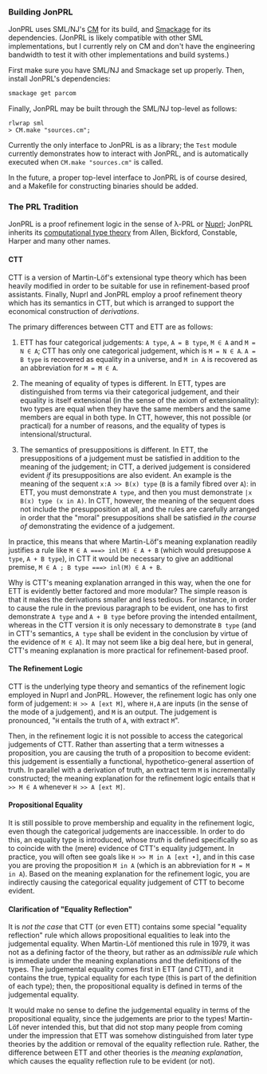 ### Building JonPRL

JonPRL uses SML/NJ's [CM](http://www.smlnj.org/doc/CM/) for its build, and
[Smackage](https://github.com/standardml/smackage) for its dependencies.
(JonPRL is likely compatible with other SML implementations, but I currently
rely on CM and don't have the engineering bandwidth to test it with other
implementations and build systems.)

First make sure you have SML/NJ and Smackage set up properly. Then, install
JonPRL's dependencies:

```sh
smackage get parcom
```

Finally, JonPRL may be built through the SML/NJ top-level as follows:

```
rlwrap sml
> CM.make "sources.cm";
```

Currently the only interface to JonPRL is as a library; the `Test` module
currently demonstrates how to interact with JonPRL, and is automatically
executed when `CM.make "sources.cm"` is called.

In the future, a proper top-level interface to JonPRL is of course desired, and
a Makefile for constructing binaries should be added.


### The PRL Tradition

JonPRL is a proof refinement logic in the sense of λ-PRL or
[Nuprl](http://www.nuprl.org); JonPRL inherits its [computational type
theory](http://www.sciencedirect.com/science/article/pii/S1570868305000704)
from Allen, Bickford, Constable, Harper and many other names.


#### CTT

CTT is a version of Martin-Löf's extensional type theory which has been heavily
modified in order to be suitable for use in refinement-based proof assistants.
Finally, Nuprl and JonPRL employ a proof refinement theory which has its
semantics in CTT, but which is arranged to support the economical construction
of *derivations*.

The primary differences between CTT and ETT are as follows:

1. ETT has four categorical judgements: `A type`, `A = B type`, `M ∈ A` and
`M = N ∈ A`; CTT has only one categorical judgement, which is `M = N ∈ A`.
`A = B type` is recovered as equality in a universe, and `M in A` is recovered as
an abbreviation for `M = M ∈ A`.

2. The meaning of equality of types is different. In ETT, types are
distinguished from terms via their categorical judgement, and their equality
is itself extensional (in the sense of the axiom of extensionality): two types
are equal when they have the same members and the same members are equal in
both type. In CTT, however, this not possible (or practical) for a number of
reasons, and the equality of types is intensional/structural.

3. The semantics of presuppositions is different. In ETT, the presuppositions
of a judgement must be satisfied in addition to the meaning of the
judgement; in CTT, a derived judgement is considered evident *if* its
presuppositions are also evident. An example is the meaning of the sequent
`x:A >> B(x) type` (`B` is a family fibred over `A`): in ETT, you must
demonstrate `A type`, and then you must demonstrate `|x B(x) type (x in A)`. In
CTT, however, the meaning of the sequent does not include the presupposition at
all, and the rules are carefully arranged in order that the "moral"
presuppositions shall be satisfied *in the course of* demonstrating the
evidence of a judgement.

In practice, this means that where Martin-Löf's meaning explanation readily
justifies a rule like `M ∈ A ===> inl(M) ∈ A + B` (which would presuppose `A
type`, `A + B type`), in CTT it would be necessary to give an additional
premise, `M ∈ A ; B type ===> inl(M) ∈ A + B`.

Why is CTT's meaning explanation arranged in this way, when the one for ETT is
evidently better factored and more modular? The simple reason is that it makes
the derivations smaller and less tedious. For instance, in order to cause the
rule in the previous paragraph to be evident, one has to first demonstrate `A
type` and `A + B type` before proving the intended entailment, whereas in the
CTT version it is only necessary to demonstrate `B type` (and in CTT's
semantics, `A type` shall be evident in the conclusion by virtue of the
evidence of `M ∈ A`). It may not seem like a big deal here, but in general,
CTT's meaning explanation is more practical for refinement-based proof.


#### The Refinement Logic

CTT is the underlying type theory and semantics of the refinement logic
employed in Nuprl and JonPRL. However, the refinement logic has only one form
of judgement: `H >> A [ext M]`, where `H,A` are inputs (in the sense of the
mode of a judgement), and `M` is an output. The judgement is pronounced, "`H`
entails the truth of `A`, with extract `M`".

Then, in the refinement logic it is not possible to access the categorical
judgements of CTT. Rather than asserting that a term witnesses a proposition,
you are causing the truth of a proposition to become evident: this judgement is
essentially a functional, hypothetico-general assertion of truth. In parallel
with a derivation of truth, an extract term `M` is incrementally constructed;
the meaning explanation for the refinement logic entails that `H >> M ∈ A`
whenever `H >> A [ext M]`.

#### Propositional Equality

It is still possible to prove membership and equality in the refinement logic,
even though the categorical judgements are inaccessible. In order to do this,
an equality type is introduced, whose *truth* is defined specifically so as to
coincide with the (mere) evidence of CTT's equality judgement. In practice, you
will often see goals like `H >> M in A [ext •]`, and in this case you are
proving the proposition `M in A` (which is an abbreviation for `M = M in A`).
Based on the meaning explanation for the refinement logic, you are indirectly
causing the categorical equality judgement of CTT to become evident.


#### Clarification of "Equality Reflection"

It is *not the case* that CTT (or even ETT) contains some special "equality
reflection" rule which allows propositional equalities to leak into the
judgemental equality. When Martin-Löf mentioned this rule in 1979, it was not
as a defining factor of the theory, but rather as an *admissible rule* which is
immediate under the meaning explanations and the definitions of the types. The
judgemental equality comes first in ETT (and CTT), and it contains the true,
typical equality for each type (this is part of the definition of each type);
then, the propositional equality is defined in terms of the judgemental
equality.

It would make no sense to define the judgemental equality in terms of the
propositional equality, since the judgements are prior to the types! Martin-Löf
never intended this, but that did not stop many people from coming under the
impression that ETT was somehow distinguished from later type theories by the
addition or removal of the equality reflection rule. Rather, the difference
between ETT and other theories is the *meaning explanation*, which causes the
equality reflection rule to be evident (or not).

